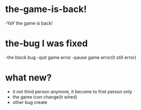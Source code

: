 # the-game-is-back!
-YaY the game is back!
# the-bug I was fixed
-the block bug
-quit game error
-pause game error(it still error)
# what new?
- it not third person anymore, it become to frist person only
- the game icon change(it wired)
- other bug create

